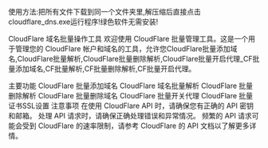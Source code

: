 使用方法:把所有文件下载到同一个文件夹里,解压缩后直接点击cloudflare_dns.exe运行程序!绿色软件无需安装!

CloudFlare 域名批量操作工具
欢迎使用 CloudFlare 批量管理工具。这是一个用于管理您的 CloudFlare 帐户和域名的工具，允许您CloudFlare批量添加域名,CloudFlare批量解析,CloudFlare批量删除解析,CloudFlare批量开启代理_CF批量添加域名,CF批量解析,CF批量删除解析,CF批量开启代理。

主要功能
CloudFlare 批量添加域名
CloudFlare 域名批量解析
CloudFlare 批量删除解析
CloudFlare 批量删除域名
CloudFlare 批量开关代理
CloudFlare 批量证书SSL设置
注意事项
在使用 CloudFlare API 时，请确保您有正确的 API 密钥和邮箱。
处理 API 请求时，请确保正确处理错误和异常情况。
频繁的 API 请求可能会受到 CloudFlare 的速率限制，请参考 CloudFlare 的 API 文档以了解更多详情。
